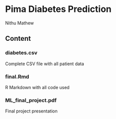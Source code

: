 # Pima Diabetes Prediction
Nithu Mathew

## Content

### diabetes.csv
Complete CSV file with all patient data

### final.Rmd
R Markdown with all code used

### ML_final_project.pdf
Final project presentation
